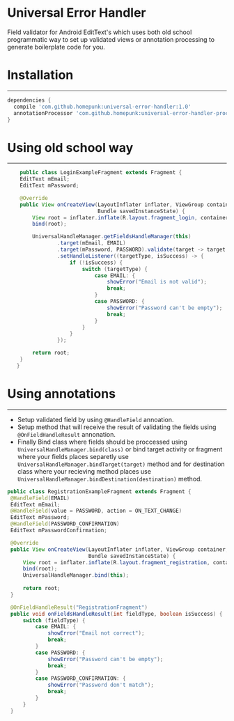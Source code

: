 # Universal Error Handler

Field validator for Android EditText's which uses both old school programmatic way to set up validated views or annotation processing to generate boilerplate code for you.
# Installation
--------

```groovy
dependencies {
  compile 'com.github.homepunk:universal-error-handler:1.0'
  annotationProcessor 'com.github.homepunk:universal-error-handler-proccessor:1.0'
}
```
# Using old school way
--------
```java
    public class LoginExampleFragment extends Fragment {
    EditText mEmail;
    EditText mPassword;

    @Override
    public View onCreateView(LayoutInflater inflater, ViewGroup container,
                             Bundle savedInstanceState) {
        View root = inflater.inflate(R.layout.fragment_login, container, false);
        bind(root);

        UniversalHandleManager.getFieldsHandleManager(this)
                .target(mEmail, EMAIL)
                .target(mPassword, PASSWORD).validate(target -> target.length() > 1)
                .setHandleListener((targetType, isSuccess) -> {
                    if (!isSuccess) {
                        switch (targetType) {
                            case EMAIL: {
                                showError("Email is not valid");
                                break;
                            }
                            case PASSWORD: {
                                showError("Password can't be empty");
                                break;
                            }
                        }
                    }
                });

        return root;
    }
   }
```
# Using annotations
--------
  - Setup validated field by using `@HandleField` annoation.
  - Setup method that will receive the result of validating the fields using `@OnFieldHandleResult` annonation.
  - Finally Bind class where fields should be proccessed using `UniversalHandleManager.bind(class)` or bind target activity or fragment where your fields places separetly use `UniversalHandleManager.bindTarget(target)` method and for destination class where your recieving method places use `UniversalHandleManager.bindDestination(destination)` method.
  
   ```java
  public class RegistrationExampleFragment extends Fragment {
    @HandleField(EMAIL)
    EditText mEmail;
    @HandleField(value = PASSWORD, action = ON_TEXT_CHANGE)
    EditText mPassword;
    @HandleField(PASSWORD_CONFIRMATION)
    EditText mPasswordConfirmation;

    @Override
    public View onCreateView(LayoutInflater inflater, ViewGroup container,
                             Bundle savedInstanceState) {
        View root = inflater.inflate(R.layout.fragment_registration, container, false);
        bind(root);
        UniversalHandleManager.bind(this);
        
        return root;
    }

    @OnFieldHandleResult("RegistrationFragment")
    public void onFieldsHandleResult(int fieldType, boolean isSuccess) {
        switch (fieldType) {
            case EMAIL: {
                showError("Email not correct");
                break;
            }
            case PASSWORD: {
                showError("Password can't be empty");
                break;
            }
            case PASSWORD_CONFIRMATION: {
                showError("Password don't match");
                break;
            }
        }
    }
```

